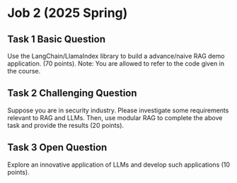 # Job 2 (2025 Spring)

## Task 1 Basic Question
Use the LangChain/LlamaIndex library to build a advance/naive RAG demo application. (70 points).
Note: You are allowed to refer to the code given in the course.

## Task 2 Challenging Question
Suppose you are in security industry. Please investigate some requirements relevant to RAG and LLMs. Then, use modular RAG to complete the above task and provide the results (20 points). 

## Task 3 Open Question
Explore an innovative application of LLMs and develop such applications (10 points).
